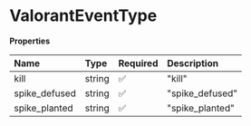 # ValorantEventType

**Properties**

| Name          | Type   | Required | Description     |
| :------------ | :----- | :------- | :-------------- |
| kill          | string | ✅       | "kill"          |
| spike_defused | string | ✅       | "spike_defused" |
| spike_planted | string | ✅       | "spike_planted" |

<!-- This file was generated by liblab | https://liblab.com/ -->
